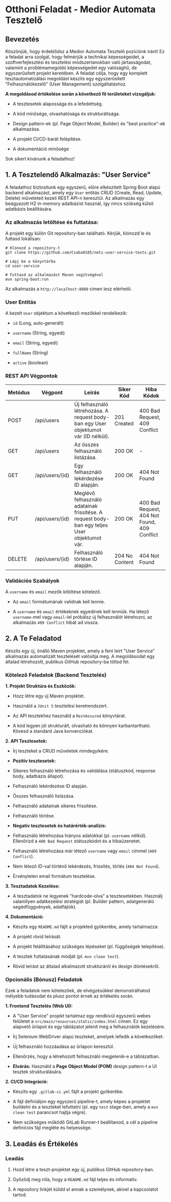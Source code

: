 # Otthoni Feladat - Medior Automata Tesztelő
## Bevezetés
Köszönjük, hogy érdeklődsz a Medior Automata Tesztelő pozíciónk iránt! Ez a feladat arra szolgál, hogy felmérjük a technikai képességeidet, a szoftverfejlesztési és tesztelési módszertanokban való jártasságodat, valamint a problémamegoldó képességedet egy valósághű, de egyszerűsített projekt keretében.
A feladat célja, hogy egy komplett tesztautomatizálási megoldást készíts egy egyszerűsített "Felhasználókezelő" (User Management) szolgáltatáshoz.

**A megoldásod értékelése során a következő fő területeket vizsgáljuk:**
-   A tesztesetek alapossága és a lefedettség.

-   A kód minősége, olvashatósága és strukturáltsága.

-   Design pattern-ek (pl. Page Object Model, Builder) és "best practice"-ek alkalmazása.

-   A projekt CI/CD-barát felépítése.

-   A dokumentáció minősége

Sok sikert kívánunk a feladathoz!

## 1. A Tesztelendő Alkalmazás: "User Service"

A feladathoz biztosítunk egy egyszerű, előre elkészített Spring Boot alapú backend alkalmazást, amely egy `User` entitás CRUD (Create, Read, Update, Delete) műveleteit kezeli REST API-n keresztül. Az alkalmazás egy beágyazott H2 in-memory adatbázist használ, így nincs szükség külső adatbázis beállítására.

### Az alkalmazás letöltése és futtatása:

A projekt egy külön Git repository-ban található. Kérjük, klónozd le és futtasd lokálisan:

```
# Klónozd a repository-t
git clone https://github.com/Csaba0105/neti-user-service-tests.git

# Lépj be a könyvtárba
cd user-service

# Futtasd az alkalmazást Maven segítségével
mvn spring-boot:run

```

Az alkalmazás a `http://localhost:8080` címen lesz elérhető.

### User Entitás

A kezelt `User` objektum a következő mezőkkel rendelkezik:

-   `id` (Long, auto-generált)

-   `username` (String, egyedi)

-   `email` (String, egyedi)

-   `fullName` (String)

-   `active` (boolean)
### REST API Végpontok
| Metódus | Végpont         | Leírás                                                                                       | Siker Kód      | Hiba Kódok                                   |
|---------|-----------------|----------------------------------------------------------------------------------------------|----------------|----------------------------------------------|
| POST    | /api/users      | Új felhasználó létrehozása. A request body-ban egy User objektumot vár (ID nélkül).          | 201 Created    | 400 Bad Request, 409 Conflict                |
| GET     | /api/users      | Az összes felhasználó listázása.                                                             | 200 OK         | -                                            |
| GET     | /api/users/{id} | Egy felhasználó lekérdezése ID alapján.                                                      | 200 OK         | 404 Not Found                                |
| PUT     | /api/users/{id} | Meglévő felhasználó adatainak frissítése. A request body-ban egy teljes User objektumot vár. | 200 OK         | 400 Bad Request, 404 Not Found, 409 Conflict |
| DELETE  | /api/users/{id} | Felhasználó törlése ID alapján.                                                              | 204 No Content | 404 Not Found                                |

### Validációs Szabályok
A `username` és `email` mezők kitöltése kötelező.

-   Az `email` formátumának validnak kell lennie.

-   A `username` és `email` értékeknek egyedinek kell lenniük. Ha létező `username`-mel vagy `email`-lel próbálsz új felhasználót létrehozni, az alkalmazás `409 Conflict` hibát ad vissza.

## 2. A Te Feladatod
Készíts egy új, önálló Maven projektet, amely a fent leírt "User Service" alkalmazás automatizált tesztelését valósítja meg. A megoldásodat egy általad létrehozott, publikus GitHub repository-ba töltsd fel.

### Kötelező Feladatok (Backend Tesztelés)

**1. Projekt Struktúra és Eszközök:**

-   Hozz létre egy új Maven projektet.

-   Használd a `JUnit 5` tesztelési keretrendszert.

-   Az API tesztekhez használd a `RestAssured` könyvtárat.

-   A kód legyen jól strukturált, olvasható és könnyen karbantartható. Kövesd a standard Java konvenciókat.


**2. API Tesztesetek:**

-   Írj teszteket a CRUD műveletek mindegyikére.

-   **Pozitív tesztesetek:**

   -   Sikeres felhasználó létrehozása és validálása (státuszkód, response body, adatbázis állapot).

   -   Felhasználó lekérdezése ID alapján.

   -   Összes felhasználó listázása.

   -   Felhasználó adatainak sikeres frissítése.

   -   Felhasználó törlése.

-   **Negatív tesztesetek és határérték-analízis:**

   -   Felhasználó létrehozása hiányos adatokkal (pl. `username` nélkül). Ellenőrizd a `400 Bad Request` státuszkódot és a hibaüzenetet.

   -   Felhasználó létrehozása már létező `username` vagy `email` címmel (`409 Conflict`).

   -   Nem létező ID-val történő lekérdezés, frissítés, törlés (`404 Not Found`).

   -   Érvénytelen email formátum tesztelése.

**3. Tesztadatok Kezelése:**

-   A tesztadatok ne legyenek "hardcode-olva" a tesztesetekben. Használj valamilyen adatkezelési stratégiát (pl. Builder pattern, adatgeneráló segédfüggvények, adatfájlok).


**4. Dokumentáció:**

-   Készíts egy `README.md` fájlt a projekted gyökerébe, amely tartalmazza:

   -   A projekt rövid leírását.

   -   A projekt felállításához szükséges lépéseket (pl. függőségek telepítése).

   -   A tesztek futtatásának módját (pl. `mvn clean test`).

   -   Rövid leírást az általad alkalmazott struktúráról és design döntésekről.

### Opcionális (Bónusz) Feladatok

Ezek a feladatok nem kötelezőek, de elvégzésükkel demonstrálhatod mélyebb tudásodat és plusz pontot érnek az értékelés során.

**1. Frontend Tesztelés (Web UI):**

-   A "User Service" projekt tartalmaz egy rendkívül egyszerű webes felületet a `src/main/resources/static/index.html` címen. Ez egy alapvető űrlapot és egy táblázatot jelenít meg a felhasználók kezelésére.

-   Írj Selenium WebDriver alapú teszteket, amelyek lefedik a következőket:

   -   Új felhasználó hozzáadása az űrlapon keresztül.

   -   Ellenőrzés, hogy a létrehozott felhasználó megjelenik-e a táblázatban.

-   **Elvárás:** Használd a **Page Object Model (POM)** design pattern-t a UI tesztek strukturálására.


**2. CI/CD Integráció:**

-   Készíts egy `.gitlab-ci.yml` fájlt a projekt gyökerébe.

-   A fájl definiáljon egy egyszerű pipeline-t, amely képes a projektet buildelni és a teszteket lefuttatni (pl. egy `test` stage-ben, amely a `mvn clean test` parancsot hajtja végre).

-   Nem szükséges működő GitLab Runner-t beállítanod, a cél a pipeline definíciós fájl megléte és helyessége.

## 3. Leadás és Értékelés

### Leadás

1.  Hozd létre a teszt-projektet egy új, publikus GitHub repository-ban.

2.  Győződj meg róla, hogy a `README.md` fájl teljes és informatív.

3.  A repository linkjét küldd el annak a személynek, akivel a kapcsolatot tartod.
